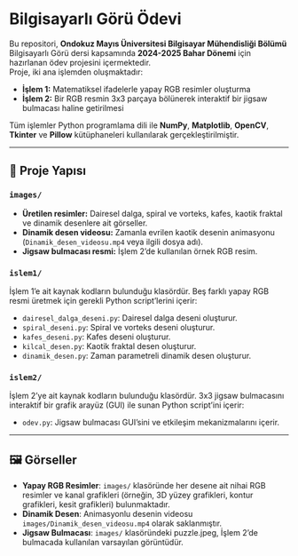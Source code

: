 # Bilgisayarlı Görü Ödevi

Bu repositori, **Ondokuz Mayıs Üniversitesi Bilgisayar Mühendisliği Bölümü** Bilgisayarlı Görü dersi kapsamında **2024-2025 Bahar Dönemi** için hazırlanan ödev projesini içermektedir.  
Proje, iki ana işlemden oluşmaktadır:

- **İşlem 1:** Matematiksel ifadelerle yapay RGB resimler oluşturma  
- **İşlem 2:** Bir RGB resmin 3x3 parçaya bölünerek interaktif bir jigsaw bulmacası haline getirilmesi

Tüm işlemler Python programlama dili ile **NumPy**, **Matplotlib**, **OpenCV**, **Tkinter** ve **Pillow** kütüphaneleri kullanılarak gerçekleştirilmiştir.

---

## 📁 Proje Yapısı

### `images/`

- **Üretilen resimler:** Dairesel dalga, spiral ve vorteks, kafes, kaotik fraktal ve dinamik desenlere ait görseller.
- **Dinamik desen videosu:** Zamanla evrilen kaotik desenin animasyonu (`Dinamik_desen_videosu.mp4` veya ilgili dosya adı).
- **Jigsaw bulmacası resmi:** İşlem 2’de kullanılan örnek RGB resim.

### `islem1/`

İşlem 1’e ait kaynak kodların bulunduğu klasördür. Beş farklı yapay RGB resmi üretmek için gerekli Python script’lerini içerir:

- `dairesel_dalga_deseni.py`: Dairesel dalga deseni oluşturur.
- `spiral_deseni.py`: Spiral ve vorteks deseni oluşturur.
- `kafes_deseni.py`: Kafes deseni oluşturur.
- `kilcal_desen.py`: Kaotik fraktal desen oluşturur.
- `dinamik_desen.py`: Zaman parametreli dinamik desen oluşturur.

### `islem2/`

İşlem 2’ye ait kaynak kodların bulunduğu klasördür. 3x3 jigsaw bulmacasını interaktif bir grafik arayüz (GUI) ile sunan Python script’ini içerir:

- `odev.py`: Jigsaw bulmacası GUI’sini ve etkileşim mekanizmalarını içerir.

---

## 🖼️ Görseller

- **Yapay RGB Resimler**: `images/` klasöründe her desene ait nihai RGB resimler ve kanal grafikleri (örneğin, 3D yüzey grafikleri, kontur grafikleri, kesit grafikleri) bulunmaktadır.
- **Dinamik Desen**: Animasyonlu desenin videosu `images/Dinamik_desen_videosu.mp4` olarak saklanmıştır.
- **Jigsaw Bulmacası**: `images/` klasöründeki puzzle.jpeg, İşlem 2’de bulmacada kullanılan varsayılan görüntüdür.
